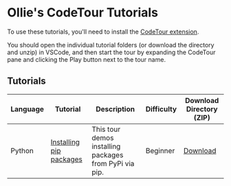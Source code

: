 # Ollie's CodeTour Tutorials

To use these tutorials, you'll need to install the [CodeTour extension](https://marketplace.visualstudio.com/items?itemName=vsls-contrib.codetour).

You should open the individual tutorial folders (or download the directory and unzip) in VSCode, and then start the tour by expanding the CodeTour pane and clicking the Play button next to the tour name.

## Tutorials

| Language | Tutorial | Description | Difficulty | Download Directory (ZIP) |
| --- | --- | --- | --- | --- |
| Python | [Installing pip packages](/python/installing_pip_packages) | This tour demos installing packages from PyPi via pip. | Beginner | [Download](https://download-directory.github.io/?url=https%3A%2F%2Fgithub.com%2Fobfuscatedgenerated%2Ftours%2Ftree%2Fmain%2Fpython%2Finstalling_pip_packages) |